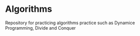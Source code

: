 # Algorithms
Repository for practicing algorithms practice such as Dynamice Programming, Divide and Conquer
